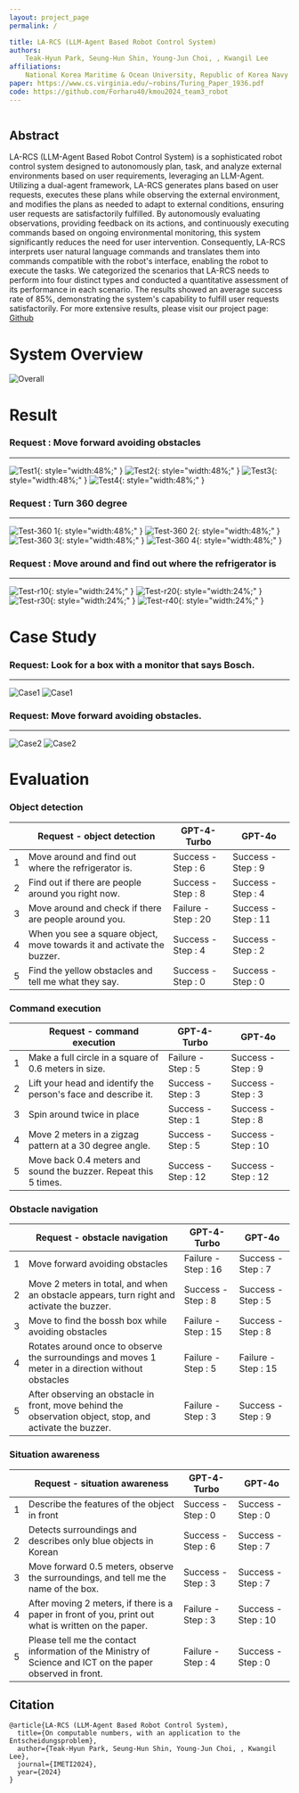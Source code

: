 ```yaml
---
layout: project_page
permalink: /

title: LA-RCS (LLM-Agent Based Robot Control System)
authors:
    Teak-Hyun Park, Seung-Hun Shin, Young-Jun Choi, , Kwangil Lee
affiliations:
    National Korea Maritime & Ocean University, Republic of Korea Navy
paper: https://www.cs.virginia.edu/~robins/Turing_Paper_1936.pdf
code: https://github.com/Forharu40/kmou2024_team3_robot
---
```


<!-- Using HTML to center the abstract -->
<div class="columns is-centered has-text-centered">
    <div class="column is-four-fifths">
        <h2>Abstract</h2>
        <div class="content has-text-justified">
LA-RCS (LLM-Agent Based Robot Control System) is a sophisticated robot control system designed to autonomously plan, task, and analyze external environments based on user requirements, leveraging an LLM-Agent. Utilizing a dual-agent framework, LA-RCS generates plans based on user requests, executes these plans while observing the external environment, and modifies the plans as needed to adapt to external conditions, ensuring user requests are satisfactorily fulfilled. By autonomously evaluating observations, providing feedback on its actions, and continuously executing commands based on ongoing environmental monitoring, this system significantly reduces the need for user intervention. Consequently, LA-RCS interprets user natural language commands and translates them into commands compatible with the robot's interface, enabling the robot to execute the tasks. We categorized the scenarios that LA-RCS needs to perform into four distinct types and conducted a quantitative assessment of its performance in each scenario. The results showed an average success rate of 85%, demonstrating the system's capability to fulfill user requests satisfactorily. For more extensive results, please visit our project page: <a href="https://github.com/LA-RCS/LA-RCS.github.io" target="_blank">Github</a>
        </div>
    </div>
</div>

# System Overview

![Overall](/static/image/Overall.png)

# Result

### Request : Move forward avoiding obstacles
---
![Test1](/static/image/test1.gif){: style="width:48%;" }
![Test2](/static/image/test2.gif){: style="width:48%;" }
![Test3](/static/image/test3.gif){: style="width:48%;" }
![Test4](/static/image/test4.gif){: style="width:48%;" }

### Request : Turn 360 degree
---
![Test-360 1](/static/image/test9.gif){: style="width:48%;" }
![Test-360 2](/static/image/test10.gif){: style="width:48%;" }
![Test-360 3](/static/image/test11.gif){: style="width:48%;" }
![Test-360 4](/static/image/test12.gif){: style="width:48%;" }


### Request : Move around and find out where the refrigerator is
---
![Test-r10](/static/image/test5.gif){: style="width:24%;" }
![Test-r20](/static/image/test6.gif){: style="width:24%;" }
![Test-r30](/static/image/test7.gif){: style="width:24%;" }
![Test-r40](/static/image/test8.gif){: style="width:24%;" }

# Case Study

### Request: Look for a box with a monitor that says Bosch.
---
![Case1](/static/image/슬라이드5.PNG)
![Case1](/static/image/슬라이드6.PNG)

### Request:  Move forward avoiding obstacles.
---
![Case2](/static/image/슬라이드7.PNG)
![Case2](/static/image/슬라이드8.PNG)

# Evaluation

### Object detection

|  | Request - object detection | GPT-4-Turbo | GPT-4o |
| --- | --- | --- | --- |
| 1 | Move around and find out where the refrigerator is. | Success - Step : 6 | Success - Step : 9 |
| 2 | Find out if there are people around you right now. | Success - Step : 8 | Success - Step : 4 |
| 3 | Move around and check if there are people around you. | Failure - Step : 20 | Success - Step : 11 |
| 4 | When you see a square object, move towards it and activate the buzzer. | Success - Step : 4 | Success - Step : 2 |
| 5 | Find the yellow obstacles and tell me what they say. | Success - Step : 0 | Success - Step : 0 |


### Command execution

|  | Request - command execution | GPT-4-Turbo | GPT-4o |
| --- | --- | --- | --- |
| 1 | Make a full circle in a square of 0.6 meters in size. | Failure - Step : 5 | Success - Step : 9 |
| 2 | Lift your head and identify the person's face and describe it. | Success - Step : 3 | Success - Step : 3 |
| 3 | Spin around twice in place | Success - Step : 1 | Success - Step : 8 |
| 4 | Move 2 meters in a zigzag pattern at a 30 degree angle. | Success - Step : 5 | Success - Step : 10 |
| 5 | Move back 0.4 meters and sound the buzzer. Repeat this 5 times. | Success - Step : 12 | Success - Step : 12 |


### Obstacle navigation


|  | Request - obstacle navigation | GPT-4-Turbo | GPT-4o |
| --- | --- | --- | --- |
| 1 | Move forward avoiding obstacles | Failure - Step : 16 | Success - Step : 7 |
| 2 | Move 2 meters in total, and when an obstacle appears, turn right and activate the buzzer. | Success - Step : 8 | Success - Step : 5 |
| 3 | Move to find the bossh box while avoiding obstacles | Failure - Step : 15 | Success - Step : 8 |
| 4 | Rotates around once to observe the surroundings and moves 1 meter in a direction without obstacles | Failure - Step : 5 | Failure - Step : 15 |
| 5 | After observing an obstacle in front, move behind the observation object, stop, and activate the buzzer. | Failure - Step : 3 | Success - Step : 9 |


### Situation awareness

|  | Request - situation awareness | GPT-4-Turbo | GPT-4o |
| --- | --- | --- | --- |
| 1 | Describe the features of the object in front | Success - Step : 0 | Success - Step : 0 |
| 2 | Detects surroundings and describes only blue objects in Korean | Success - Step : 6 | Success - Step : 7 |
| 3 | Move forward 0.5 meters, observe the surroundings, and tell me the name of the box. | Success - Step : 3 | Success - Step : 7 |
| 4 | After moving 2 meters, if there is a paper in front of you, print out what is written on the paper. | Failure - Step : 3 | Success - Step : 10 |
| 5 | Please tell me the contact information of the Ministry of Science and ICT on the paper observed in front. | Failure - Step : 4 | Success - Step : 0 |


## Citation
```
@article{LA-RCS (LLM-Agent Based Robot Control System),
  title={On computable numbers, with an application to the Entscheidungsproblem},
  author={Teak-Hyun Park, Seung-Hun Shin, Young-Jun Choi, , Kwangil Lee},
  journal={IMETI2024},
  year={2024}
}
```
